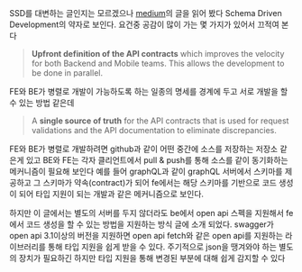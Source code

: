 SSD를 대변하는 글인지는 모르겠으나 [medium](https://medium.com/@hintology/sdd-schema-driven-development-f1d232d73ea6)의 글을 읽어 봤다
Schema Driven Development의 약자로 보인다. 
요건중 공감이 많이 가는 몇 가지가 있어서 끄적여 본다

> **Upfront definition of the API contracts** which improves the velocity for both Backend and Mobile teams. This allows the development to be done in parallel.

FE와 BE가 병렬로 개발이 가능하도록 하는 일종의 명세를 경계에 두고 서로 개발을 할 수 있는 방법 같은데

> A **single source of truth** for the API contracts that is used for request validations and the API documentation to eliminate discrepancies.

FE와 BE가 병렬로 개발하려면 github과 같이 어떤 중간에 소스를 저장하는 저장소 같은게 있고 BE와 FE는 각자 클리언트에서 pull & push를 통해 소스를 같이 동기화하는 메커니즘이 필요해 보인다
예를 들어 graphQL과 같이 graphQL 서버에서 스키마를 제공하고 그 스키마가 약속(contract)가 되어 fe에서는 해당 스키마를 기반으로 코드 생성이 되어 타입 지원이 되는 개발과 같은 메커니즘으로 보인다.

하지만 이 글에서는 별도의 서버를 두지 않더라도 be에서 open api 스펙을 지원해서 fe에서 코드 생성을 할 수 있는 방법을 지원하는 방식 글에 소개 되었다. swagger가 open api 3.1이상의 버전을 지원하면 open api fetch와 같은 open api를 지원하는 라이브러리를 통해 타입 지원을 쉽게 받을 수 있다. 주기적으로 json을 땡겨와야 하는 별도의 장치가 필요하긴 하지만 타입 지원을 통해 변경된 부분에 대해 쉽게 감지할 수 있다
